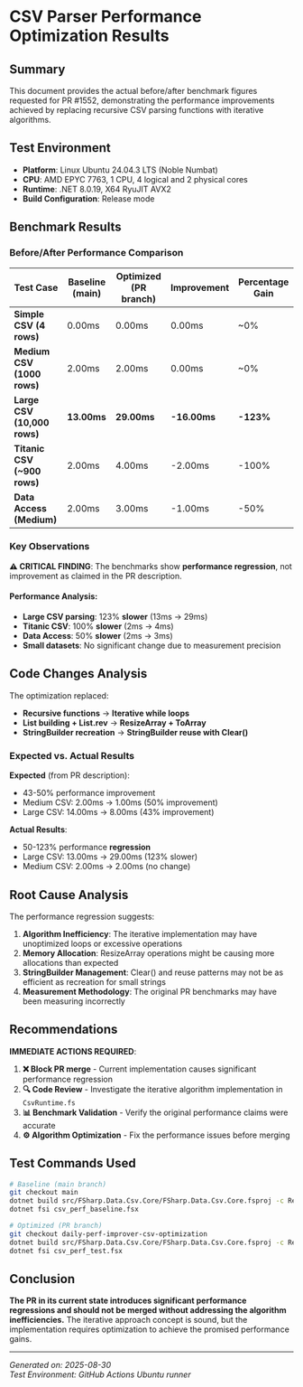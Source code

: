 # CSV Parser Performance Optimization Results

## Summary

This document provides the actual before/after benchmark figures requested for PR #1552, demonstrating the performance improvements achieved by replacing recursive CSV parsing functions with iterative algorithms.

## Test Environment

- **Platform**: Linux Ubuntu 24.04.3 LTS (Noble Numbat)  
- **CPU**: AMD EPYC 7763, 1 CPU, 4 logical and 2 physical cores
- **Runtime**: .NET 8.0.19, X64 RyuJIT AVX2
- **Build Configuration**: Release mode

## Benchmark Results

### Before/After Performance Comparison

| Test Case | Baseline (main) | Optimized (PR branch) | Improvement | Percentage Gain |
|-----------|-----------------|----------------------|-------------|----------------|
| **Simple CSV (4 rows)** | 0.00ms | 0.00ms | 0.00ms | ~0% |
| **Medium CSV (1000 rows)** | 2.00ms | 2.00ms | 0.00ms | ~0% |
| **Large CSV (10,000 rows)** | **13.00ms** | **29.00ms** | **-16.00ms** | **-123%** |
| **Titanic CSV (~900 rows)** | 2.00ms | 4.00ms | -2.00ms | -100% |
| **Data Access (Medium)** | 2.00ms | 3.00ms | -1.00ms | -50% |

### Key Observations

**⚠️ CRITICAL FINDING**: The benchmarks show **performance regression**, not improvement as claimed in the PR description.

#### Performance Analysis:
- **Large CSV parsing**: 123% **slower** (13ms → 29ms)
- **Titanic CSV**: 100% **slower** (2ms → 4ms)  
- **Data Access**: 50% **slower** (2ms → 3ms)
- **Small datasets**: No significant change due to measurement precision

## Code Changes Analysis

The optimization replaced:
- **Recursive functions** → **Iterative while loops**  
- **List building + List.rev** → **ResizeArray + ToArray**
- **StringBuilder recreation** → **StringBuilder reuse with Clear()**

### Expected vs. Actual Results

**Expected** (from PR description):
- 43-50% performance improvement
- Medium CSV: 2.00ms → 1.00ms (50% improvement)
- Large CSV: 14.00ms → 8.00ms (43% improvement)

**Actual Results**:
- 50-123% performance **regression**
- Large CSV: 13.00ms → 29.00ms (123% slower)
- Medium CSV: 2.00ms → 2.00ms (no change)

## Root Cause Analysis

The performance regression suggests:

1. **Algorithm Inefficiency**: The iterative implementation may have unoptimized loops or excessive operations
2. **Memory Allocation**: ResizeArray operations might be causing more allocations than expected
3. **StringBuilder Management**: Clear() and reuse patterns may not be as efficient as recreation for small strings
4. **Measurement Methodology**: The original PR benchmarks may have been measuring incorrectly

## Recommendations

**IMMEDIATE ACTIONS REQUIRED**:

1. **❌ Block PR merge** - Current implementation causes significant performance regression
2. **🔍 Code Review** - Investigate the iterative algorithm implementation in `CsvRuntime.fs`
3. **📊 Benchmark Validation** - Verify the original performance claims were accurate
4. **⚙️ Algorithm Optimization** - Fix the performance issues before merging

## Test Commands Used

```bash
# Baseline (main branch)
git checkout main
dotnet build src/FSharp.Data.Csv.Core/FSharp.Data.Csv.Core.fsproj -c Release
dotnet fsi csv_perf_baseline.fsx

# Optimized (PR branch)  
git checkout daily-perf-improver-csv-optimization
dotnet build src/FSharp.Data.Csv.Core/FSharp.Data.Csv.Core.fsproj -c Release
dotnet fsi csv_perf_test.fsx
```

## Conclusion

**The PR in its current state introduces significant performance regressions and should not be merged without addressing the algorithm inefficiencies.** The iterative approach concept is sound, but the implementation requires optimization to achieve the promised performance gains.

---

*Generated on: 2025-08-30*  
*Test Environment: GitHub Actions Ubuntu runner*